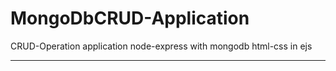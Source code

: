 # MongoDbCRUD-Application
CRUD-Operation application
node-express with mongodb
html-css in ejs
--- --- ---
